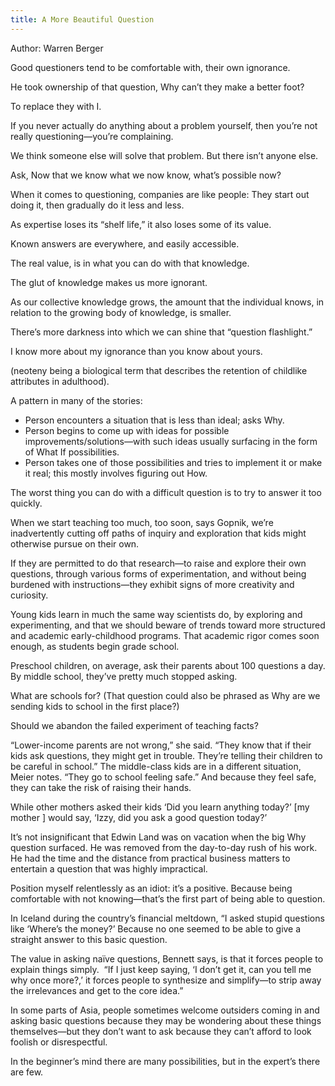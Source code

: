 ```yaml
---
title: A More Beautiful Question
---
```


Author: Warren Berger

Good questioners tend to be comfortable with, their own ignorance.

He took ownership of that question, Why can’t they make a better foot?

To replace they with I.

If you never actually do anything about a problem yourself, then you’re not really questioning—you’re complaining.

We think someone else will solve that problem. But there isn’t anyone else.

Ask, Now that we know what we now know, what’s possible now?

When it comes to questioning, companies are like people: They start out doing it, then gradually do it less and less.

As expertise loses its “shelf life,” it also loses some of its value.

Known answers are everywhere, and easily accessible.

The real value, is in what you can do with that knowledge.

The glut of knowledge makes us more ignorant.

As our collective knowledge grows, the amount that the individual knows, in relation to the growing body of knowledge, is smaller.

There’s more darkness into which we can shine that “question flashlight.”

‍I know more about my ignorance than you know about yours.

(neoteny being a biological term that describes the retention of childlike attributes in adulthood).

A pattern in many of the stories:

- Person encounters a situation that is less than ideal; asks Why.
- Person begins to come up with ideas for possible improvements/solutions—with such ideas usually surfacing in the form of What If possibilities.
- Person takes one of those possibilities and tries to implement it or make it real; this mostly involves figuring out How.

The worst thing you can do with a difficult question is to try to answer it too quickly.

When we start teaching too much, too soon, says Gopnik, we’re inadvertently cutting off paths of inquiry and exploration that kids might otherwise pursue on their own.

If they are permitted to do that research—to raise and explore their own questions, through various forms of experimentation, and without being burdened with instructions—they exhibit signs of more creativity and curiosity.

Young kids learn in much the same way scientists do, by exploring and experimenting, and that we should beware of trends toward more structured and academic early-childhood programs. That academic rigor comes soon enough, as students begin grade school.

Preschool children, on average, ask their parents about 100 questions a day. By middle school, they’ve pretty much stopped asking.

What are schools for? (That question could also be phrased as Why are we sending kids to school in the first place?)

Should we abandon the failed experiment of teaching facts?

“Lower-income parents are not wrong,” she said. “They know that if their kids ask questions, they might get in trouble. They’re telling their children to be careful in school.” The middle-class kids are in a different situation, Meier notes. “They go to school feeling safe.” And because they feel safe, they can take the risk of raising their hands.

While other mothers asked their kids ‘Did you learn anything today?’ [my mother ] would say, ‘Izzy, did you ask a good question today?’

It’s not insignificant that Edwin Land was on vacation when the big Why question surfaced. He was removed from the day-to-day rush of his work. He had the time and the distance from practical business matters to entertain a question that was highly impractical.

Position myself relentlessly as an idiot: it’s a positive. Because being comfortable with not knowing—that’s the first part of being able to question.

In Iceland during the country’s financial meltdown, “I asked stupid questions like ‘Where’s the money?’ Because no one seemed to be able to give a straight answer to this basic question.

The value in asking naïve questions, Bennett says, is that it forces people to explain things simply.  “If I just keep saying, ‘I don’t get it, can you tell me why once more?,’ it forces people to synthesize and simplify—to strip away the irrelevances and get to the core idea.”

In some parts of Asia, people sometimes welcome outsiders coming in and asking basic questions because they may be wondering about these things themselves—but they don’t want to ask because they can’t afford to look foolish or disrespectful.

In the beginner’s mind there are many possibilities, but in the expert’s there are few.

